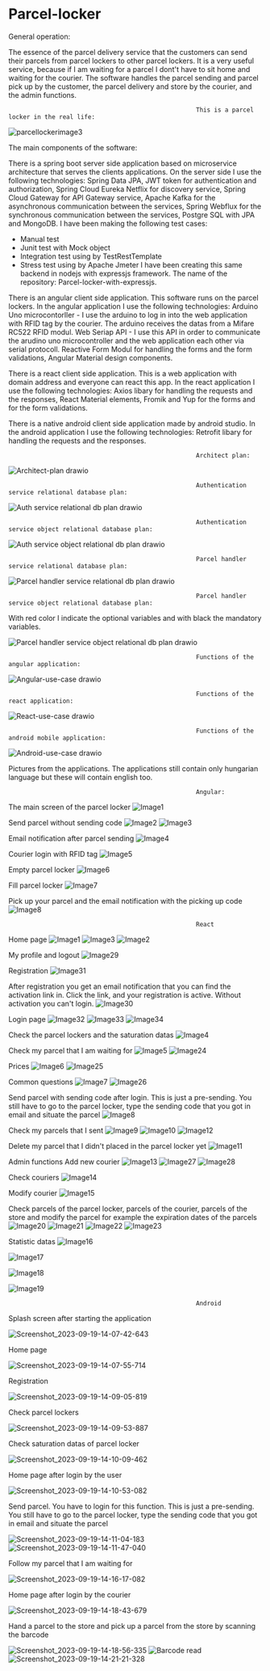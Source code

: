 # Parcel-locker

General operation:

The essence of the parcel delivery service that the customers can send their parcels from parcel lockers to other parcel lockers. It is a very useful service, because if I am waiting for a parcel I dont't have to sit home and waiting for the courier.
The software handles the parcel sending and parcel pick up by the customer, the parcel delivery and store by the courier, and the admin functions.

                                                        This is a parcel locker in the real life:
![parcellockerimage3](https://github.com/jano9415/Parcel-locker/assets/87268161/b5716d3e-c958-498e-8801-ac2f5e63cf04)


The main components of the software:

There is a spring boot server side application based on microservice architecture that serves the clients applications.
On the server side I use the following technologies:
Spring Data JPA, JWT token for authentication and authorization, Spring Cloud Eureka Netflix for discovery service, Spring Cloud Gateway for API Gateway service, Apache Kafka for the asynchronous communication between the services, Spring Webflux for the synchronous communication between the services, Postgre SQL with JPA and MongoDB.
I have been making the following test cases:
- Manual test
- Junit test with Mock object
- Integration test using by TestRestTemplate
- Stress test using by Apache Jmeter
I have been creating this same backend in nodejs with expressjs framework. The name of the repository: Parcel-locker-with-expressjs.

There is an angular client side application. This software runs on the parcel lockers.
In the angular application I use the following technologies:
Arduino Uno microcontorller - I use the arduino to log in into the web application with RFID tag by the courier. The arduino receives the datas from a Mifare RC522 RFID modul.
Web Seriap API - I use this API in order to communicate the arudino uno microcontroller and the web application each other via serial protocoll.
Reactive Form Modul for handling the forms and the form validations, Angular Material design components.

There is a react client side application. This is a web application with domain address and everyone can react this app.
In the react application I use the following technologies:
Axios libary for handling the requests and the responses, React Material elements, Fromik and Yup for the forms and for the form validations.

There is a native android client side application made by android studio.
In the android application I use the following technologies:
Retrofit libary for handling the requests and the responses.



                                                        Architect plan:

![Architect-plan drawio](https://github.com/jano9415/Parcel-locker/assets/87268161/b37e3025-0fd1-43a8-ad62-f90f8d499c6f)

                                                        Authentication service relational database plan:

![Auth service relational db plan drawio](https://github.com/jano9415/Parcel-locker/assets/87268161/42d8132d-0b68-4c9b-82a6-8b8c0bd2192d)


                                                        Authentication service object relational database plan:

![Auth service object relational db plan drawio](https://github.com/jano9415/Parcel-locker/assets/87268161/dd34fefd-4b56-4e93-b4df-3bff32ff216f)


                                                        Parcel handler service relational database plan:

![Parcel handler service relational db plan drawio](https://github.com/jano9415/Parcel-locker/assets/87268161/8b53e98f-0c63-4bd6-8469-a57c44d5ac70)




                                                        Parcel handler service object relational database plan:
With red color I indicate the optional variables and with black the mandatory variables.

![Parcel handler service object relational db plan drawio](https://github.com/jano9415/Parcel-locker/assets/87268161/9f0b8097-0be9-40ce-bdfc-493c3b1a2629)



                                                        Functions of the angular application:

![Angular-use-case drawio](https://github.com/jano9415/Parcel-locker/assets/87268161/f19153f6-12cf-4b6b-816c-96144e1e1ff7)

                                                        Functions of the react application:

![React-use-case drawio](https://github.com/jano9415/Parcel-locker/assets/87268161/279881f3-07af-4ae2-973a-03117090ddec)


                                                        Functions of the android mobile application:

![Android-use-case drawio](https://github.com/jano9415/Parcel-locker/assets/87268161/993a7417-4377-4f31-a460-32215562b453)

Pictures from the applications. The applications still contain only hungarian language but these will contain english too.

                                                        Angular:
The main screen of the parcel locker
![Image1](https://github.com/jano9415/Parcel-locker/assets/87268161/27680827-cae7-4cfb-8e83-bc5daf9940f6)

Send parcel without sending code
![Image2](https://github.com/jano9415/Parcel-locker/assets/87268161/fc1789a1-e30e-47e8-9173-4d970d3f9e06)
![Image3](https://github.com/jano9415/Parcel-locker/assets/87268161/a1678e80-7a70-4eb1-9b58-bf7e639ff051)

Email notification after parcel sending
![Image4](https://github.com/jano9415/Parcel-locker/assets/87268161/44a52162-7019-4190-92fa-dfbb266890cb)

Courier login with RFID tag
![Image5](https://github.com/jano9415/Parcel-locker/assets/87268161/4ad0ab07-9c60-4cd3-976d-a98be0f806d3)

Empty parcel locker
![Image6](https://github.com/jano9415/Parcel-locker/assets/87268161/bcf83bce-bc2f-4f2d-a96e-89b59ad414c3)

Fill parcel locker
![Image7](https://github.com/jano9415/Parcel-locker/assets/87268161/3362787a-4d09-410c-ba7a-d36df1744474)

Pick up your parcel and the email notification with the picking up code
![Image8](https://github.com/jano9415/Parcel-locker/assets/87268161/e33e7927-8db8-456f-b603-a130b1b8006a)

                                                        React
Home page
![Image1](https://github.com/jano9415/Parcel-locker/assets/87268161/c0908be3-f682-4456-8a06-6fa73b142007)
![Image3](https://github.com/jano9415/Parcel-locker/assets/87268161/d6fab2ad-eadc-4c67-b523-c6687ec8c47f)
![Image2](https://github.com/jano9415/Parcel-locker/assets/87268161/5963148e-d91c-44a2-8f4e-09941a9ee2db)

My profile and logout
![Image29](https://github.com/jano9415/Parcel-locker/assets/87268161/bf4d0807-35b0-4d98-87c3-4b1696013ba0)

Registration
![Image31](https://github.com/jano9415/Parcel-locker/assets/87268161/b2925ffa-6d57-4e18-916b-ca95a0010234)

After registration you get an email notification that you can find the activation link in. Click the link, and your registration is active. Without activation you can't login.
![Image30](https://github.com/jano9415/Parcel-locker/assets/87268161/51f85879-f863-4b39-b820-e74d493d78e0)

Login page
![Image32](https://github.com/jano9415/Parcel-locker/assets/87268161/29fee92a-110c-4f41-bb29-af22a83aea3e)
![Image33](https://github.com/jano9415/Parcel-locker/assets/87268161/2141540b-8b6b-4961-bc61-6cc95a299e1d)
![Image34](https://github.com/jano9415/Parcel-locker/assets/87268161/91a6cab3-68ad-4592-897c-0484f7bdd1d6)

Check the parcel lockers and the saturation datas
![Image4](https://github.com/jano9415/Parcel-locker/assets/87268161/36e345ef-eef9-45ad-a927-c6b409e1313d)

Check my parcel that I am waiting for
![Image5](https://github.com/jano9415/Parcel-locker/assets/87268161/e253632d-0b0a-48af-af82-88f87d784506)
![Image24](https://github.com/jano9415/Parcel-locker/assets/87268161/c7368fa1-144f-4183-9b99-67db27f2783d)


Prices
![Image6](https://github.com/jano9415/Parcel-locker/assets/87268161/d870808d-9f80-442a-bc7f-49059ae5c3a7)
![Image25](https://github.com/jano9415/Parcel-locker/assets/87268161/0f4d854e-32d4-4f64-b5eb-5a84873f087e)


Common questions
![Image7](https://github.com/jano9415/Parcel-locker/assets/87268161/fbdc1ed3-36ef-4f04-9dda-563cd17ca099)
![Image26](https://github.com/jano9415/Parcel-locker/assets/87268161/4a3854d7-f556-4404-83a0-f076f4b9a470)


Send parcel with sending code after login. This is just a pre-sending. You still have to go to the parcel locker, type the sending code that you got in email and situate the parcel
![Image8](https://github.com/jano9415/Parcel-locker/assets/87268161/e843046b-c894-474a-8cf0-1a0c9ebb2b74)

Check my parcels that I sent
![Image9](https://github.com/jano9415/Parcel-locker/assets/87268161/b8f4b3b8-fb6a-44af-8e57-f17f2585c5f8)
![Image10](https://github.com/jano9415/Parcel-locker/assets/87268161/26d838db-b60f-4499-bbd9-c20349740e33)
![Image12](https://github.com/jano9415/Parcel-locker/assets/87268161/5c880667-e812-4239-a6a1-41eb93c52173)


Delete my parcel that I didn't placed in the parcel locker yet
![Image11](https://github.com/jano9415/Parcel-locker/assets/87268161/c5c6d27b-54b6-4565-9dca-2b399884ddfb)


Admin functions
Add new courier
![Image13](https://github.com/jano9415/Parcel-locker/assets/87268161/4d64aa62-64d9-49c0-b115-e006cfb90a50)
![Image27](https://github.com/jano9415/Parcel-locker/assets/87268161/65f089c5-bc9b-425c-9b16-575059a70363)
![Image28](https://github.com/jano9415/Parcel-locker/assets/87268161/386312e3-c551-46c6-95e9-2a34478db200)



Check couriers
![Image14](https://github.com/jano9415/Parcel-locker/assets/87268161/71d9e3dc-2afa-45d4-8fe7-3156e256632d)

Modify courier
![Image15](https://github.com/jano9415/Parcel-locker/assets/87268161/eb1f97c9-ccc0-498b-8488-6acf1361b0b0)

Check parcels of the parcel locker, parcels of the courier, parcels of the store and modify the parcel for example the expiration dates of the parcels
![Image20](https://github.com/jano9415/Parcel-locker/assets/87268161/60fa5963-7a16-486d-8ee3-b8f0a05a2163)
![Image21](https://github.com/jano9415/Parcel-locker/assets/87268161/26adf2aa-ba21-4223-b328-a9fea4964541)
![Image22](https://github.com/jano9415/Parcel-locker/assets/87268161/7c384468-6933-4366-933d-e34a7c2eab5a)
![Image23](https://github.com/jano9415/Parcel-locker/assets/87268161/52cb7320-f821-45c5-a786-be6ed5310bd7)





Statistic datas
![Image16](https://github.com/jano9415/Parcel-locker/assets/87268161/839f714a-0dd7-4ef3-a2ec-1286a772be94)

![Image17](https://github.com/jano9415/Parcel-locker/assets/87268161/26ad2155-564a-43ec-8d96-a6e5e4ae6ca7)

![Image18](https://github.com/jano9415/Parcel-locker/assets/87268161/d704b3df-85dc-47b4-9f10-d590cfb38e4e)

![Image19](https://github.com/jano9415/Parcel-locker/assets/87268161/81b44ccf-fad2-4712-bc79-2880864d2d91)


                                                        Android

Splash screen after starting the application



![Screenshot_2023-09-19-14-07-42-643](https://github.com/jano9415/Parcel-locker/assets/87268161/d7f08d42-82aa-44c5-92b2-2529cc0234e2)

Home page



![Screenshot_2023-09-19-14-07-55-714](https://github.com/jano9415/Parcel-locker/assets/87268161/dd75f918-4196-4ac8-bbcb-d082075a7428)

Registration



![Screenshot_2023-09-19-14-09-05-819](https://github.com/jano9415/Parcel-locker/assets/87268161/0dceee2d-663d-46d8-848b-cf5eb14a6610)

Check parcel lockers



![Screenshot_2023-09-19-14-09-53-887](https://github.com/jano9415/Parcel-locker/assets/87268161/2a10fda3-f1c7-4a7c-bf56-404d8bdf2aed)

Check saturation datas of parcel locker



![Screenshot_2023-09-19-14-10-09-462](https://github.com/jano9415/Parcel-locker/assets/87268161/445f44a0-3df4-48a1-a6a2-8a53b92005ec)

Home page after login by the user



![Screenshot_2023-09-19-14-10-53-082](https://github.com/jano9415/Parcel-locker/assets/87268161/9fa82f19-c804-4a6e-8c9f-2737777bbc03)

Send parcel. You have to login for this function. This is just a pre-sending. You still have to go to the parcel locker, type the sending code that you got in email and situate the parcel



![Screenshot_2023-09-19-14-11-04-183](https://github.com/jano9415/Parcel-locker/assets/87268161/1967b740-9aa8-4384-b79f-9308cccfa8df)
![Screenshot_2023-09-19-14-11-47-040](https://github.com/jano9415/Parcel-locker/assets/87268161/7352087d-a42e-4fba-8d4c-d9904e9b2c03)

Follow my parcel that I am waiting for



![Screenshot_2023-09-19-14-16-17-082](https://github.com/jano9415/Parcel-locker/assets/87268161/72627e0c-2a49-45cf-a98b-70aa284899d3)

Home page after login by the courier



![Screenshot_2023-09-19-14-18-43-679](https://github.com/jano9415/Parcel-locker/assets/87268161/26c7cc9f-c0b3-462c-b8c8-40b6a6760c6b)

Hand a parcel to the store and pick up a parcel from the store by scanning the barcode



![Screenshot_2023-09-19-14-18-56-335](https://github.com/jano9415/Parcel-locker/assets/87268161/144e0ba7-e5ea-41f6-b15c-cf067b0af2ab)
![Barcode read](https://github.com/jano9415/Parcel-locker/assets/87268161/dfaae4d4-e942-4373-9430-2ba2e206a303)
![Screenshot_2023-09-19-14-21-21-328](https://github.com/jano9415/Parcel-locker/assets/87268161/10fa7f9a-3ce9-4c6f-b8be-3ccd4de79588)







































